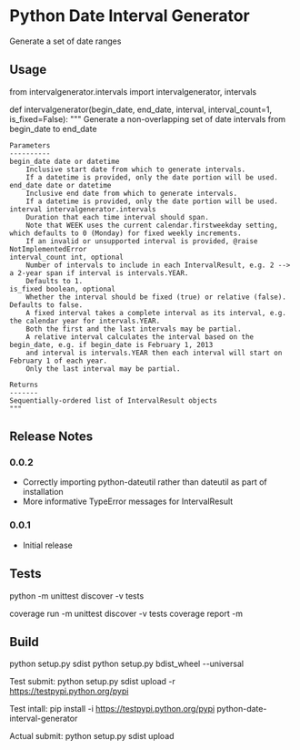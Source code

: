 # Python Date Interval Generator
Generate a set of date ranges

## Usage

from intervalgenerator.intervals import intervalgenerator, intervals



def intervalgenerator(begin_date, end_date, interval, interval_count=1, is_fixed=False):
    """
    Generate a non-overlapping set of date intervals from begin_date to end_date

    Parameters
    ----------
    begin_date date or datetime
        Inclusive start date from which to generate intervals.
        If a datetime is provided, only the date portion will be used.
    end_date date or datetime
        Inclusive end date from which to generate intervals.
        If a datetime is provided, only the date portion will be used.
    interval intervalgenerator.intervals
        Duration that each time interval should span.
        Note that WEEK uses the current calendar.firstweekday setting, which defaults to 0 (Monday) for fixed weekly increments.
        If an invalid or unsupported interval is provided, @raise NotImplementedError
    interval_count int, optional
        Number of intervals to include in each IntervalResult, e.g. 2 --> a 2-year span if interval is intervals.YEAR.
        Defaults to 1.
    is_fixed boolean, optional
        Whether the interval should be fixed (true) or relative (false). Defaults to false.
        A fixed interval takes a complete interval as its interval, e.g. the calendar year for intervals.YEAR.
        Both the first and the last intervals may be partial.
        A relative interval calculates the interval based on the begin_date, e.g. if begin_date is February 1, 2013
        and interval is intervals.YEAR then each interval will start on February 1 of each year.
        Only the last interval may be partial.

    Returns
    -------
    Sequentially-ordered list of IntervalResult objects
    """


## Release Notes

### 0.0.2

* Correctly importing python-dateutil rather than dateutil as part of installation
* More informative TypeError messages for IntervalResult

### 0.0.1

* Initial release

## Tests

python -m unittest discover -v tests

coverage run -m unittest discover -v tests
coverage report -m

## Build

python setup.py sdist
python setup.py bdist_wheel --universal

Test submit:
python setup.py sdist upload -r https://testpypi.python.org/pypi

Test intall:
pip install -i https://testpypi.python.org/pypi python-date-interval-generator


Actual submit:
python setup.py sdist upload
